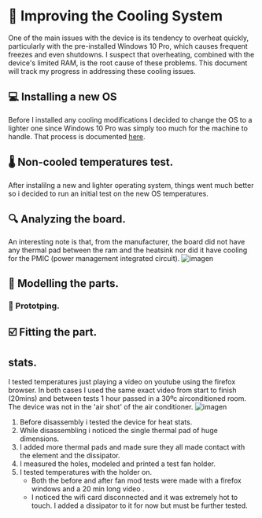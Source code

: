 # 📌 Improving the Cooling System
One of the main issues with the device is its tendency to overheat quickly, particularly with the pre-installed Windows 10 Pro, which causes frequent freezes and even shutdowns. I suspect that overheating, combined with the device's limited RAM, is the root cause of these problems. This document will track my progress in addressing these cooling issues.

## 💻 Installing a new OS
Before I installed any cooling modifications I decided to change the OS to a lighter one since Windows 10 Pro was simply too much for the machine to handle. That process is documented [here](os-install.md).

## 🌡️ Non-cooled temperatures test.
After instalilng a new and lighter operating system, things went much better so i decided to run an initial test on the new OS temperatures.





## 🔍 Analyzing the board.
An interesting note is that, from the manufacturer, the board did not have any thermal pad between the ram and the heatsink nor did it have cooling for the PMIC (power management integrated circuit).
![imagen](https://github.com/user-attachments/assets/7b1488bf-ae32-40f8-808b-7bad03b293b5)


## 🧊 Modelling the parts.

  ### 🧪 Prototping.

## :ballot_box_with_check: Fitting the part.



 ## stats.
 I tested temperatures just playing a video on youtube using the firefox browser. In both cases I used the same exact video from start to finish (20mins) and between tests 1 hour passed in a 30ºc airconditioned room. The device was not in the 'air shot' of the air conditioner. 
 ![imagen](https://github.com/user-attachments/assets/abda79c1-115a-49b0-aa53-dd85a2cf1241)

1. Before disassembly i tested the device for heat stats.
2. While disassembling i noticed the single thermal pad of huge dimensions.
3. I added more thermal pads and made sure they all made contact with the element and the dissipator.
4. I measured the holes, modeled and printed a test fan holder.
5. I tested temperatures with the holder on.
    - Both the before and after fan mod tests were made with a firefox windows and a 20 min long video .
    - I noticed  the wifi card disconnected and it was extremely hot to touch. I added a dissipator to it for now but must be further tested.
 
